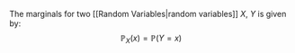 The marginals for two [[Random Variables|random variables]] $X$, $Y$ is given by:
$$
\mathbb{P}_{X}(x)=\mathbb{P}(Y=x)
$$
